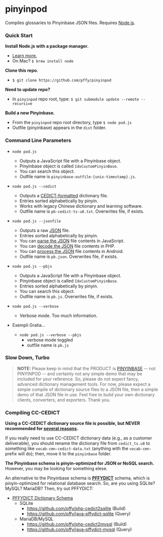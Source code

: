 # pinyinpod
Compiles glossaries to Pinyinbase JSON files. Requires [Node.js][nodejs_page].


### Quick Start

**Install Node.js with a package manager.**
+ [Learn more.][gh_getnode]
+ On Mac? `$ brew install node`

**Clone this repo.**
+ `$ git clone https://github.com/pffy/pinyinpod`

**Need to update repo?**
+ In `pinyinpod` repo root, type: `$ git submodule update --remote --recursive`

**Build a new Pinyinbase.**
+ From the `pinyinpod` repo root directory, type `$ node pod.js`
+ Outfile (pinyinbase) appears in the `dist` folder.


### Command Line Parameters

  + `node pod.js`
    + Outputs a JavaScript file with a Pinyinbase object.
  	+ Pinyinbase object is called `IdxCustomPinyinBase`.
  	+ You can search this object.
  	+ Outfile name is `pinyinbase-outfile-{unix-timestamp}.js`.

  + `node pod.js --cedict`
    + Outputs a [CEDICT-formatted][cedict_syntax] dictionary file.
    + Entries sorted alphabetically by pinyin.
    + Works with legacy Chinese dictionary and learning software.
    + Outfile name is `pb-cedict-ts-u8.txt`. Overwrites file, if exists.

  + `node pod.js --jsonfile`
    + Outputs a raw [JSON][json_home] file.
    + Entries sorted alphabetically by pinyin.
    + You can [parse the JSON][json_parse] file contents in JavaScript.
    + You can [decode the JSON][json_decode] file contents in PHP.
    + You can [process the JSON][json_android] file contents in Android.
  	+ Outfile name is `pb.json`. Overwrites file, if exists.

  + `node pod.js --pbjs`
    + Outputs a JavaScript file with a Pinyinbase object.
    + Pinyinbase object is called `IdxCustomPinyinBase`.
    + Entries sorted alphabetically by pinyin.
    + You can search this object.
  	+ Outfile name is `pb.js`. Overwrites file, if exists.

  + `node pod.js --verbose`
  	+ Verbose mode. Too much information.

  + Exempli Gratia...
  	+ `node pod.js --verbose --pbjs`
  	  + verbose mode toggled
  	  + outfile name is `pb.js`


### Slow Down, Turbo

> **NOTE:** Please keep in mind that the PRODUCT is [PINYINBASE][gh_pinyinbase] -- not PINYINPOD -- and certainly not any simple demo that may be included for your reference. So, please do not expect fancy, advanced dictionary management tools. For now, please expect a simple compile of dictionary source files to a JSON file, then a simple demo of that JSON file in use. Feel free to build your own dictionary clients, converters, and exporters. Thank you.

### Compiling CC-CEDICT

**Using a CC-CEDICT dictionary source file is possible, but NEVER recommended for [several reasons][gh_casestudy].**

If you really need to use CC-CEDICT dictionary data (e.g., as a customer deliverable), you should rename the dictionary file from `cedict_ts.u8` to something like `vocab-cmn-cedict-data.txt` (anything with the `vocab-cmn-` prefix will do); then, move it to the `pinyinbase` folder.

**The Pinyinbase schema is pinyin-optimized for JSON or NoSQL search.** However, you may be looking for something elese.

An alternative to the Pinyinbase schema is **[PFFYDICT][gh_pffydict]** schema, which is pinyin-optimized for relational database search. So, are you using SQLite? MySQL? MariaDB? Then, try out PFFYDICT:

  + [PFFYDICT Dictionary Schema][gh_pffydict]
    + SQLite
      + https://github.com/pffy/php-cedict2sqlite (Build)
      + https://github.com/pffy/java-pffydict-sqlite (Query)
    + MariaDB/MySQL
      + https://github.com/pffy/php-cedict2mysql (Build)
      + https://github.com/pffy/java-pffydict-mysql (Query)



[cedict_syntax]: http://cc-cedict.org/wiki/format:syntax
[gh_casestudy]: https://github.com/pffy/pinyinbase#case-studies
[gh_getnode]: https://github.com/nodejs/node-v0.x-archive/wiki/Installing-Node.js-via-package-manager
[gh_pffydict]: https://github.com/pffy/pffydict
[gh_pinyinbase]: https://github.com/pffy/pinyinbase
[json_android]: http://developer.android.com/reference/org/json/JSONObject.html
[json_api]: http://jsonapi.org/
[json_decode]: http://php.net/manual/en/function.json-decode.php
[json_home]: http://www.json.org/
[json_java]: https://github.com/douglascrockford/JSON-java
[json_parse]: https://developer.mozilla.org/en-US/docs/Web/JavaScript/Reference/Global_Objects/JSON/parse
[nodejs_page]: https://nodejs.org/en/download/

